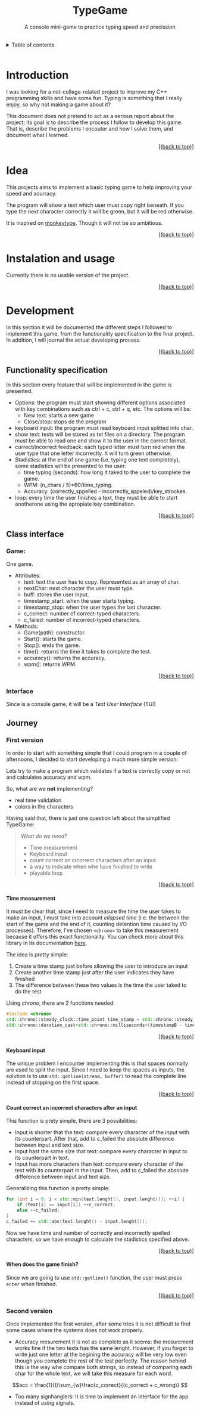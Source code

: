 <h1 id="begin" align="center">
    TypeGame
</h1>
<p  align="center">
       A console mini-game to practice typing speed and precission
</p>

<br>
<details>
    <summary>Table of contents</summary>

1. [Introduction](#introduction)
2. [Idea](#idea)
3. [Instalation and usage](#instalation-and-usage)
4. [Development](#development)

</details>
<br>

# Introduction
I was looking for a not-college-related project to improve my C++ programming skills and have some fun. Typing is something that I really enjoy, so why not making a game about it? 

This document does not pretend to act as a serious report about the project; its goal is to describe the process I follow to develop this game. That is, describe the problems I encouter and how I solve them, and document what I learned.

<p  align="right">
    <a href=#begin>[(back to top)]</a>
</p>

# Idea
This projects aims to implement a basic typing game to help improving your speed and acurracy. 

The program will show a text which user must copy right beneath. If you type the next character correctly it will be green, but it will be red otherwise. 

It is inspired on [monkeytype](https://www.monkeytype.com). Though it will not be so ambitious.

<p  align="right">
    <a href=#begin>[(back to top)]</a>
</p>

# Instalation and usage 
Currently there is no usable version of the project.

<p  align="right">
    <a href=#begin>[(back to top)]</a>
</p>

# Development
In this section it will be documented the different steps I followed to implement this game, from the functionality specification to the final project. In addition, I will journal the actual developing process.

<p  align="right">
    <a href=#begin>[(back to top)]</a>
</p>

## Functionality specification
In this section every feature that will be implemented in the game is presented. 

- Options: the program must start showing different options associated with key combinations such as ctrl + c, ctrl + q, etc. The options will be: 
    - New text: starts a new game
    - Close/stop: stops de the program
- keyboard input: the program must read keyboard input splitted into char.
- show text: texts will be stored as txt files on a directory. The program must be able to read one and show it to the user in the correct format. 
- correct/incorrect feedback: each typed letter must turn red when the user type that one letter incorrectly. It will turn green otherwise. 
- Stadistics: at the end of one game (i.e. typing one text completely), some stadistics will be presented to the user: 
    - time typing (seconds): how long it taked to the user to complete the game.
    - WPM: (n_chars / 5)*60/time_typing.
    - Accuracy: (correctly_sppelled - incorrectly_sppeled)/key_strockes.
- loop: every time the user finishes a text, they must be able to start anotherone using the apropiate key combination. 

<p  align="right">
    <a href=#begin>[(back to top)]</a>
</p>

## Class interface
### Game: 
One game. 
- Attributes:
    - text: text the user has to copy. Represented as an array of char.
    - nextChar: next character the user must type.
    - buff: stores the user input.
    - timestamp_start: when the user starts typing.
    - timestamp_stop: when the user types the last character.
    - c_correct: number of correct-typed characters.
    - c_failed: number of incorrect-typed characters.
- Methods: 
    - Game(path): constructor.
    - Start(): starts the game.
    - Stop(): ends the game.
    - time(): returns the time it takes to complete the test.
    - accuracy(): returns the accuracy.
    - wpm(): returns WPM.

<p  align="right">
    <a href=#begin>[(back to top)]</a>
</p>

### Interface 
Since is a console game, it will be a *Text User Interface* (TUI)

## Journey

### First version
In order to start with something simple that I could program in a couple of afternoons, I decided to start developing a much more simple version:

Lets try to make a program which validates if a text is correctly copy or not and calculates accuracy and wpm. 

So, what are we **not** implementing?
- real time validation
- colors in the characters

Having said that, there is just one question left about the simplified TypeGame:
> *What do we need?*
> - Time measurement
> - Keyboard input
> - count correct an incorrect characters after an input. 
> - a way to indicate when whe have finished to write
> - playable loop

<p  align="right">
    <a href=#begin>[(back to top)]</a>
</p>

#### Time measurement
It must be clear that, since I need to measure the time the user takes to make an input, I must take into account *ellapsed time* (i.e. the between the start of the game and the end of it, counting detention time caused by I/O processes). Therefore, I've chosen `<chrono>` to take this measurement because it offers this exact functionality. You can check more about this library in its documentation [here](https://cplusplus.com/reference/chrono/).

The idea is pretty simple: 

1. Create a time stamp just before allowing the user to introduce an input
2. Create another time stamp just after the user indicates they have finished
3. The difference between these two values is the time the user taked to do the test

Using *chrono*, there are 2 functions needed: 
```cpp
#include <chrono>
std::chrono::steady_clock::time_point time_stamp = std::chrono::steady_clock::now(); // creates a time stamp with the current time
std::chrono::duration_cast<std::chrono::milliseconds>(timestampB - timestampA).count() // calculates the difference between time stamps and transform it in the unit the programmer have indicated. 
```
<p  align="right">
    <a href=#begin>[(back to top)]</a>
</p>

#### Keyboard input
The unique problem I encounter implementing this is that spaces normally are used to split the input. Since I need to keep the spaces as inputs, the solution is to use `std::getline(stream, buffer)` to read the complete line instead of stopping on the first space. 

<p  align="right">
    <a href=#begin>[(back to top)]</a>
</p>

#### Count correct an incorrect characters after an input
This function is prety simple, there are 3 possibilities: 
- Input is shorter that the text: compare every character of the input with its counterpart. After that, add to c_failed the absolute difference between input and text size.
- Input hast the same size that text: compare every character in input to its counterpart in text. 
- Input has more characters than text: compare every character of the text with its counterpart in the input. Then, add to c_failed the absolute difference between input and text size. 

Generalizing this function is pretty simple: 

```cpp
for (int i = 0; i < std::min(text.lenght(), input.lenght()); ++i) {
    if (text[i] == input[i]) ++c_correct;
    else ++c_failed;
}
c_failed += std::abs(text.lenght() - input.lenght());
```

Now we have time and number of correctly and incorrectly spelled characters, so we have enough to calculate the stadistics specified above. 
<p  align="right">
    <a href=#begin>[(back to top)]</a>
</p>

#### When does the game finish?
Since we are going to use `std::getline()` function, the user must press `enter` when finished. 

<p  align="right">
    <a href=#begin>[(back to top)]</a>
</p>

### Second version

Once implemented the first version, after some tries it is not difficult to find some cases where the systems does not work properly. 
- Accuracy mesurement it is not as complete as it seems: the mesurement works fine if the two texts has the same lenght. However, if you forget to write just one letter at the begining the accuracy will be very low even though you complete the rest of the test perfectly. The reason behind this is the way whe compare both strings, so instead of comparing each char for the whole text, we will take this measure for each word. 

$$acc = \frac{1}{l}\sum_{w}\frac{c_correct}{(c_correct + c_wrong)} $$

- Too many signhanglers: It is time to implement an interface for the app instead of using signals.


